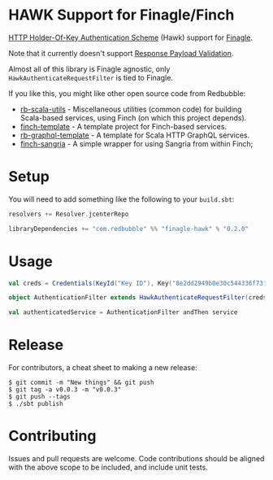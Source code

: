 # HAWK Support for Finagle/Finch

[HTTP Holder-Of-Key Authentication Scheme](https://github.com/hueniverse/hawk) (Hawk) support for [Finagle](https://github.com/finagle/finagle).

Note that it currently doesn't support [Response Payload Validation](https://github.com/hueniverse/hawk#response-payload-validation).

Almost all of this library is Finagle agnostic, only `HawkAuthenticateRequestFilter` is tied to Finagle.

If you like this, you might like other open source code from Redbubble:

* [rb-scala-utils](https://github.com/redbubble/rb-scala-utils) - Miscellaneous utilities (common code) for building
  Scala-based services, using Finch (on which this project depends).
* [finch-template](https://github.com/redbubble/finch-template) - A template project for Finch-based services.
* [rb-graphql-template](https://github.com/redbubble/rb-graphql-template) - A template for Scala HTTP GraphQL services.
* [finch-sangria](https://github.com/redbubble/finch-sangria) - A simple wrapper for using Sangria from within Finch;

# Setup

You will need to add something like the following to your `build.sbt`:

```scala
resolvers += Resolver.jcenterRepo

libraryDependencies += "com.redbubble" %% "finagle-hawk" % "0.2.0"
```

# Usage

```scala
val creds = Credentials(KeyId("Key ID"), Key("8e2dd2949b0e30c544336f73f94e2df3"), Sha256)

object AuthenticationFilter extends HawkAuthenticateRequestFilter(creds)

val authenticatedService = AuthenticationFilter andThen service
```

# Release

For contributors, a cheat sheet to making a new release:

```shell
$ git commit -m "New things" && git push
$ git tag -a v0.0.3 -m "v0.0.3"
$ git push --tags
$ ./sbt publish
```

# Contributing

Issues and pull requests are welcome. Code contributions should be aligned with the above scope to be included, and include unit tests.


